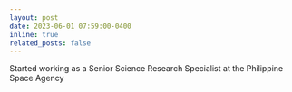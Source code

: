 ```yaml
---
layout: post
date: 2023-06-01 07:59:00-0400
inline: true
related_posts: false
---
```


Started working as a Senior Science Research Specialist at the Philippine Space Agency
